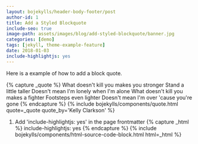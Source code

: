 ```yaml
---
layout: bojekylls/header-body-footer/post
author-id: 1
title: Add a Styled Blockquote
include-seo: true
image-path: assets/images/blog/add-styled-blockquote/banner.jpg
categories: [demo]
tags: [jekyll, theme-example-feature]
date: 2018-01-03
include-highlightjs: yes
---
```


Here is a example of how to add a block quote.
<!--more-->

{% capture _quote %}
	What doesn't kill you makes you stronger
	Stand a little taller
	Doesn't mean I'm lonely when I'm alone
	What doesn't kill you makes a fighter
	Footsteps even lighter
	Doesn't mean I'm over 'cause you're gone
{% endcapture %}
{% include bojekylls/components/quote.html quote=_quote quote_by='Kelly Clarkson' %}


1) Add 'include-highlightjs: yes' in the page frontmatter
{% capture _html %}
	include-highlightjs: yes
{% endcapture %}
{% include bojekylls/components/html-source-code-block.html html=_html %}